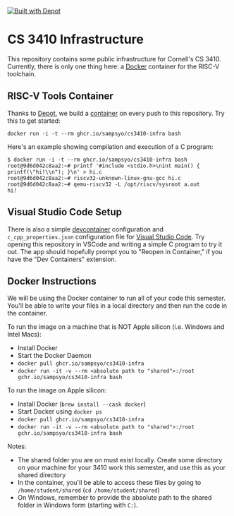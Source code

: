 [![Built with Depot](https://depot.dev/badges/built-with-depot.svg)][depot]

CS 3410 Infrastructure
======================

This repository contains some public infrastructure for Cornell's CS 3410. Currently, there is only one thing here: a [Docker][] container for the RISC-V toolchain.

RISC-V Tools Container
----------------------

Thanks to [Depot][], we build a [container][] on every push to this repository.
Try this to get started:

    docker run -i -t --rm ghcr.io/sampsyo/cs3410-infra bash

Here's an example showing compilation and execution of a C program:

    $ docker run -i -t --rm ghcr.io/sampsyo/cs3410-infra bash
    root@9d6d042c8aa2:~# printf '#include <stdio.h>\nint main() { printf(\"hi!\\n"); }\n' > hi.c
    root@9d6d042c8aa2:~# riscv32-unknown-linux-gnu-gcc hi.c
    root@9d6d042c8aa2:~# qemu-riscv32 -L /opt/riscv/sysroot a.out
    hi!

[depot]: https://depot.dev/?utm_source=capra
[container]: https://github.com/sampsyo/cs3410-infra/pkgs/container/cs3410-infra
[docker]: https://www.docker.com

Visual Studio Code Setup
------------------------

There is also a simple [devcontainer][] configuration and `c_cpp_properties.json` configuration file for [Visual Studio Code][vscode].
Try opening this repository in VSCode and writing a simple C program to try it out.
The app should hopefully prompt you to "Reopen in Container," if you have the "Dev Containers" extension.

[devcontainer]: https://containers.dev
[vscode]: https://vscode.dev

Docker Instructions
-------------------

We will be using the Docker container to run all of your code this semester. You'll be able to write your files in a local directory and then run the code in the container. 

To run the image on a machine that is NOT Apple silicon (i.e. Windows and Intel Macs):
- Install Docker 
- Start the Docker Daemon
- `docker pull ghcr.io/sampsyo/cs3410-infra`
- `docker run -it -v --rm <absolute path to "shared">:/root gchr.io/sampsyo/cs3410-infra bash`

To run the image on Apple silicon: 
- Install Docker (`brew install --cask docker`)
- Start Docker using `docker ps` 
- `docker pull ghcr.io/sampsyo/cs3410-infra`
- `docker run -it -v --rm <absolute path to "shared">:/root gchr.io/sampsyo/cs3410-infra bash`

Notes:
- The shared folder you are on must exist locally. Create some directory on your machine for your 3410 work this semester, and use this as your shared directory 
- In the container, you'll be able to access these files by going to `/home/student/shared` (`cd /home/student/shared`)
- On Windows, remember to provide the absolute path to the shared folder in Windows form (starting with `C:`).

